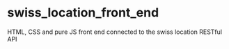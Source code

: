 # swiss_location_front_end
HTML, CSS and pure JS front end connected to the swiss location RESTful API

